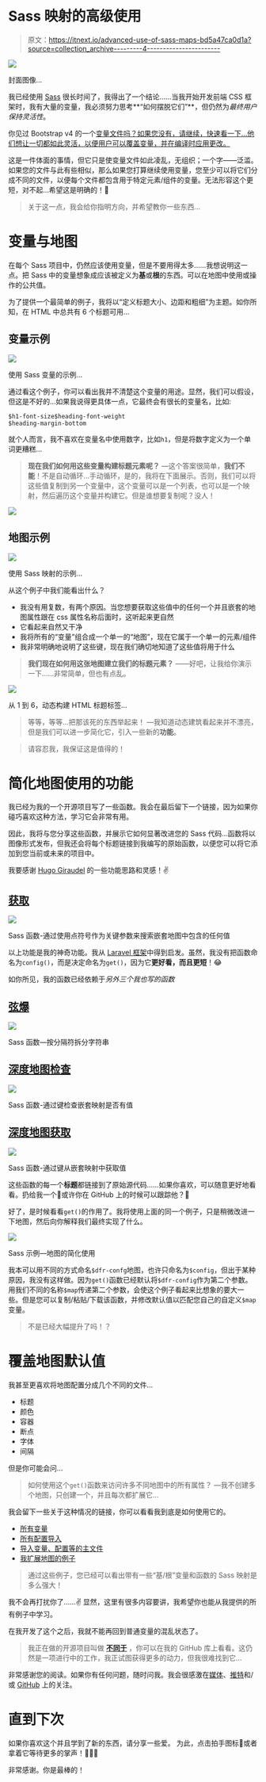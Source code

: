 # Sass 映射的高级使用

> 原文：<https://itnext.io/advanced-use-of-sass-maps-bd5a47ca0d1a?source=collection_archive---------4----------------------->

![](img/2affee907945481ada9944405182f82d.png)

封面图像…

我已经使用 [Sass](https://sass-lang.com/) 很长时间了，我得出了一个结论……当我开始开发前端 CSS 框架时，我有大量的变量，我必须努力思考**“如何摆脱它们”**，但仍然为*最终用户保持灵活性*。

你见过 Bootstrap v4 的一个[变量文件吗？如果您没有，请继续，快速看一下…他们想让一切都如此灵活，以便用户可以覆盖变量，并在编译时应用更改。](https://github.com/twbs/bootstrap/blob/v4-dev/scss/_variables.scss)

这是一件体面的事情，但它只是使变量文件如此凌乱，无组织；一个字——泛滥。如果您的文件与此有些相似，那么如果您打算继续使用变量，您至少可以将它们分成不同的文件，以便每个文件都包含用于特定元素/组件的变量。无法形容这个更短，对不起…希望这是明确的！🤔

> 关于这一点，我会给你指明方向，并希望教你一些东西…

# 变量与地图

在每个 Sass 项目中，仍然应该使用变量，但是不要用得太多……我想说明这一点。把 Sass 中的变量想象成应该被定义为**基**或**根**的东西。可以在地图中使用或操作的公共值。

为了提供一个最简单的例子，我将以“定义标题大小、边距和粗细”为主题。如你所知，在 HTML 中总共有 6 个标题可用…

## 变量示例

![](img/aa9d5c0318a9d5a04daa4deaaabd57cd.png)

使用 Sass 变量的示例…

通过看这个例子，你可以看出我并不清楚这个变量的用途。显然，我们可以假设，但这是不好的…如果我说得更具体一点，它最终会有很长的变量名，比如:

```
$h1-font-size$heading-font-weight
$heading-margin-bottom
```

就个人而言，我不喜欢在变量名中使用数字，比如`h1`，但是将数字定义为一个单词更糟糕…

> **现在我们如何用这些变量构建标题元素呢？**
> —这个答案很简单，**我们不能**！不是自动循环…手动循环，是的，我将在下面展示。否则，我们可以将这些值复制到另一个变量中，这个变量可以是一个列表，也可以是一个映射，然后遍历这个变量并构建它。但是谁想要复制呢？没人！

![](img/ba221de07bf8cb1f633b0448c3f3a000.png)

## 地图示例

![](img/664045666354c59a7b75521b535b9f4d.png)

使用 Sass 映射的示例…

从这个例子中我们能看出什么？

*   我没有用复数，有两个原因。当您想要获取这些值中的任何一个并且嵌套的地图属性跟在 css 属性名称后面时，这听起来更自然
*   它看起来自然又干净
*   我将所有的“变量”组合成一个单一的“地图”，现在它属于一个单一的元素/组件
*   我非常明确地说明了这些键，现在我们确切地知道了这些值将用于什么

> **我们现在如何用这张地图建立我们的标题元素？**
> ——好吧，让我给你演示一下……非常简单，但也有点乱。

![](img/e212396579cf0de6684f0c375acc3d14.png)

从 1 到 6，动态构建 HTML 标题标签…

> 等等，等等…把那该死的东西举起来！
> —我知道动态建筑看起来并不漂亮，但是我们可以进一步简化它，引入一些新的**功能**。

> 请容忍我，我保证这是值得的！

# 简化地图使用的功能

我已经为我的一个开源项目写了一些函数。我会在最后留下一个链接，因为如果你碰巧喜欢这种方法，学习它会非常有用。

因此，我将与您分享这些函数，并展示它如何显著改进您的 Sass 代码…函数将以图像形式发布，但我还会将每个标题链接到我编写的原始函数，以便您可以将它添加到您当前或未来的项目中。

我要感谢 [Hugo Giraudel](https://medium.com/u/89fc108ec0c7?source=post_page-----bd5a47ca0d1a--------------------------------) 的一些功能思路和灵感！✌️

## [获取](https://github.com/dvlden/differs/blob/master/src/abstracts/functions/_get.scss)

![](img/a4a1d62a3a4fde9eb9702f3501128a92.png)

Sass 函数-通过使用点符号作为关键参数来搜索嵌套地图中包含的任何值

以上功能是我的神奇功能。我从 [Laravel 框架](https://laravel.com/docs/5.6/helpers#method-array-dot)中得到启发。虽然，我没有把函数命名为`config()`，而是决定命名为`get()`，因为它**更好看，而且更短**！😂

如你所见，我的函数已经依赖于*另外三个我也写的函数*

## [弦爆](https://github.com/dvlden/differs/blob/master/src/abstracts/functions/helpers/_str-explode.scss)

![](img/2a57df94e58bcfb0979fd549749bf557.png)

Sass 函数—按分隔符拆分字符串

## [深度地图检查](https://github.com/dvlden/differs/blob/master/src/abstracts/functions/helpers/_deep-map-check.scss)

![](img/ff8131211715568146b03110504f1601.png)

Sass 函数-通过键检查嵌套映射是否有值

## [深度地图获取](https://github.com/dvlden/differs/blob/master/src/abstracts/functions/helpers/_deep-map-get.scss)

![](img/a149290b1165d386995580b349f94a48.png)

Sass 函数-通过键从嵌套映射中获取值

这些函数的每一个**标题**都链接到了原始源代码……如果你喜欢，可以随意更好地看看。扔给我一个🌟或许你在 GitHub 上的时候可以跟踪他？🙏

好了，是时候看看`get()`的作用了。我将使用上面的同一个例子，只是稍微改进一下地图，然后向你解释我们最终实现了什么。

![](img/9b0994e6cacd76d3fbc1454446fd2f97.png)

Sass 示例—地图的简化使用

我本可以用不同的方式命名`$dfr-confg`地图，也许只命名为`$config`，但出于某种原因，我没有这样做。因为`get()`函数已经默认将`$dfr-config`作为第二个参数。用我们不同的名称`$map`传递第二个参数，会使这个例子看起来比想象的要大一些。但是您可以复制/粘贴/下载该函数，并修改默认值以匹配您自己的自定义`$map`变量。

> 不是已经大幅提升了吗！？

# 覆盖地图默认值

我甚至更喜欢将地图配置分成几个不同的文件…

*   标题
*   颜色
*   容器
*   断点
*   字体
*   间隔

但是你可能会问…

> 如何使用这个`get()`函数来访问许多不同地图中的所有属性？
> —我不创建多个地图，只创建一个，并且每次都扩展它…

我会留下一些关于这种情况的链接，你可以看看我到底是如何使用它的。

*   [所有变量](https://github.com/dvlden/differs/blob/master/src/abstracts/_variables.scss)
*   [所有配置导入](https://github.com/dvlden/differs/blob/master/src/abstracts/_config.scss)
*   [导入变量、配置等的主文件](https://github.com/dvlden/differs/blob/master/src/differs.scss)
*   [我扩展地图的例子](https://github.com/dvlden/differs/blob/master/src/abstracts/config/_breakpoint.scss)

> 通过这些例子，您已经可以看出带有一些“基/根”变量和函数的 Sass 映射是多么强大！

我不会再打扰你了……✌️
显然，这里有很多内容要讲，我希望你也能从我提供的所有例子中学习。

在我开发了这个之后，我就不能再回到普通变量的混乱状态了。

> 我正在做的开源项目叫做 [**不同于**](https://github.com/dvlden/differs) ，你可以在我的 GitHub 库上看看。这仍然是一项进行中的工作，我正试图获得更多的动力，但我很难找到它…

非常感谢您的阅读。如果你有任何问题，随时问我。我会很感激在[媒体](https://medium.com/@dvlden)、[推特](https://twitter.com/dvlden)和/或 [GitHub](https://github.com/dvlden) 上的关注。

# 直到下次

如果你喜欢这个并且学到了新的东西，请分享一些爱。
为此，点击拍手图标👏或者拿着它等待更多的掌声！👏👏👏

非常感谢。你是最棒的！